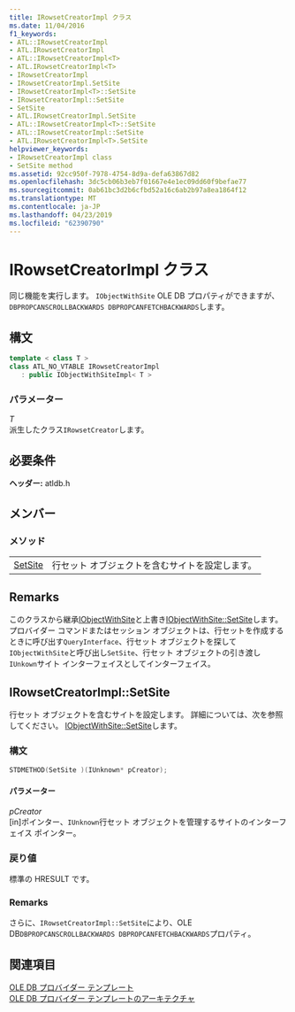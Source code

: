 ```yaml
---
title: IRowsetCreatorImpl クラス
ms.date: 11/04/2016
f1_keywords:
- ATL::IRowsetCreatorImpl
- ATL.IRowsetCreatorImpl
- ATL::IRowsetCreatorImpl<T>
- ATL.IRowsetCreatorImpl<T>
- IRowsetCreatorImpl
- IRowsetCreatorImpl.SetSite
- IRowsetCreatorImpl<T>::SetSite
- IRowsetCreatorImpl::SetSite
- SetSite
- ATL.IRowsetCreatorImpl.SetSite
- ATL::IRowsetCreatorImpl<T>::SetSite
- ATL::IRowsetCreatorImpl::SetSite
- ATL.IRowsetCreatorImpl<T>.SetSite
helpviewer_keywords:
- IRowsetCreatorImpl class
- SetSite method
ms.assetid: 92cc950f-7978-4754-8d9a-defa63867d82
ms.openlocfilehash: 3dc5cb06b3eb7f01667e4e1ec09dd60f9befae77
ms.sourcegitcommit: 0ab61bc3d2b6cfbd52a16c6ab2b97a8ea1864f12
ms.translationtype: MT
ms.contentlocale: ja-JP
ms.lasthandoff: 04/23/2019
ms.locfileid: "62390790"
---
```

# <a name="irowsetcreatorimpl-class"></a>IRowsetCreatorImpl クラス

同じ機能を実行します。 `IObjectWithSite` OLE DB プロパティができますが、`DBPROPCANSCROLLBACKWARDS DBPROPCANFETCHBACKWARDS`します。

## <a name="syntax"></a>構文

```cpp
template < class T >
class ATL_NO_VTABLE IRowsetCreatorImpl
   : public IObjectWithSiteImpl< T >
```

### <a name="parameters"></a>パラメーター

*T*<br/>
派生したクラス`IRowsetCreator`します。

## <a name="requirements"></a>必要条件

**ヘッダー:** atldb.h

## <a name="members"></a>メンバー

### <a name="methods"></a>メソッド

|||
|-|-|
|[SetSite](#setsite)|行セット オブジェクトを含むサイトを設定します。|

## <a name="remarks"></a>Remarks

このクラスから継承[IObjectWithSite](/windows/desktop/api/ocidl/nn-ocidl-iobjectwithsite)と上書き[IObjectWithSite::SetSite](/windows/desktop/api/ocidl/nf-ocidl-iobjectwithsite-setsite)します。 プロバイダー コマンドまたはセッション オブジェクトは、行セットを作成するときに呼び出す`QueryInterface`、行セット オブジェクトを探して`IObjectWithSite`と呼び出し`SetSite`、行セット オブジェクトの引き渡し`IUnkown`サイト インターフェイスとしてインターフェイス。

## <a name="setsite"></a> IRowsetCreatorImpl::SetSite

行セット オブジェクトを含むサイトを設定します。 詳細については、次を参照してください。 [IObjectWithSite::SetSite](/windows/desktop/api/ocidl/nf-ocidl-iobjectwithsite-setsite)します。

### <a name="syntax"></a>構文

```cpp
STDMETHOD(SetSite )(IUnknown* pCreator);
```

#### <a name="parameters"></a>パラメーター

*pCreator*<br/>
[in]ポインター、`IUnknown`行セット オブジェクトを管理するサイトのインターフェイス ポインター。

### <a name="return-value"></a>戻り値

標準の HRESULT です。

### <a name="remarks"></a>Remarks

さらに、`IRowsetCreatorImpl::SetSite`により、OLE DB`DBPROPCANSCROLLBACKWARDS DBPROPCANFETCHBACKWARDS`プロパティ。

## <a name="see-also"></a>関連項目

[OLE DB プロバイダー テンプレート](../../data/oledb/ole-db-provider-templates-cpp.md)<br/>
[OLE DB プロバイダー テンプレートのアーキテクチャ](../../data/oledb/ole-db-provider-template-architecture.md)